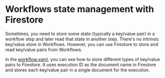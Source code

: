 # Workflows state management with Firestore

Sometimes, you need to store some state (typically a key/value pair) in a
workflow step and later read that state in another step. There's no intrinsic
key/value store in Workflows. However, you can use Firestore to store and read
key/value pairs from Workflows.

In the [workflow.yaml](workflow.yaml), you can see how to store different types
of key/value pairs to Firestore. It uses execution ID as the document name in
Firestore and stores each key/value pair in a single document for the execution.
